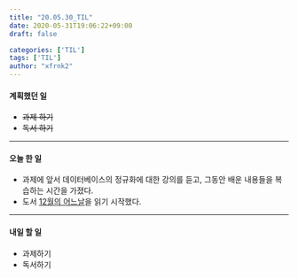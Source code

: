 ```yaml
---
title: "20.05.30_TIL"
date: 2020-05-31T19:06:22+09:00
draft: false

categories: ['TIL']
tags: ['TIL']
author: "xfrnk2"
---
```

#### 계획했던 일
+ ~~과제 하기~~
+ ~~독서 하기~~
---
#### 오늘 한 일
+ 과제에 앞서 데이터베이스의 정규화에 대한 강의를 듣고, 그동안 배운 내용들을 복습하는 시간을 가졌다.
+ 도서 [12월의 어느날](http://www.yes24.com/Product/Goods/83543595)을 읽기 시작했다.
--- 
#### 내일 할 일  
+ 과제하기
+ 독서하기